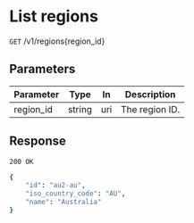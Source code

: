 
# List regions

`GET` /v1/regions{region_id}

## Parameters
Parameter     |  Type | In | Description     
------------- | ------|----|------------------
region_id     |  string | uri | The region ID.


## Response

`200 OK`

```bash
{
    "id": "au2-au",
    "iso_country_code": "AU",
    "name": "Australia"
}
```

